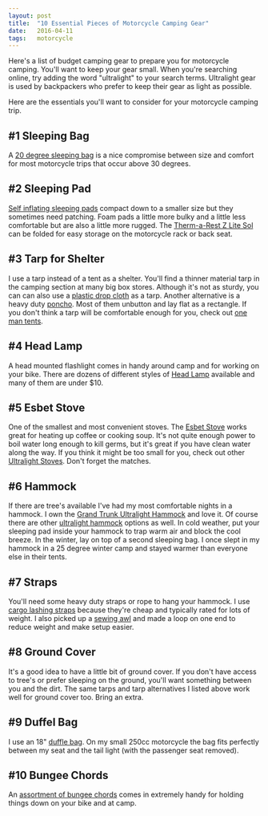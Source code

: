 ```yaml
---
layout: post
title:  "10 Essential Pieces of Motorcycle Camping Gear"
date:   2016-04-11
tags:   motorcycle
---
```


Here's a list of budget camping gear to prepare you for motorcycle camping. 
You'll want to keep your gear small. 
When you're searching online, try adding the word "ultralight" to your search
terms. Ultralight gear is used by backpackers 
who prefer to keep their gear as light as possible.

Here are the essentials you'll want to consider for your motorcycle camping 
trip.

## #1 Sleeping Bag

A [20 degree sleeping bag](http://amzn.to/1SbnFeJ) is a nice compromise between 
size and comfort for most motorcycle trips that occur above 30 degrees.

## #2 Sleeping Pad

[Self inflating sleeping pads](http://amzn.to/1SbvPUn) compact down to a smaller 
size but they sometimes need patching. Foam pads a little more bulky and a 
little less comfortable but are also a little more rugged. The 
[Therm-a-Rest Z Lite Sol](http://amzn.to/1Ype6qT) can be folded for easy 
storage on the motorcycle rack or back seat.

## #3 Tarp for Shelter

I use a tarp instead of a tent as a shelter. You'll find a thinner material 
tarp in the camping section at many big box stores. Although it's not as
sturdy, you can can also use a [plastic drop cloth](http://amzn.to/1XqKHMS) as 
a tarp. Another alternative is a heavy duty [poncho](http://amzn.to/1SbvxNt). 
Most of them unbutton and lay 
flat as a rectangle. If you don't think a tarp will be comfortable enough for 
you, check out [one man tents](http://amzn.to/1XqHSeU).

## #4 Head Lamp

A head mounted flashlight comes in handy around camp and for working on your
bike. There are dozens of
different styles of [Head Lamp](http://amzn.to/1ROuuAT) available and many
of them are under $10.

## #5 Esbet Stove

One of the smallest and most convenient stoves. The 
[Esbet Stove](http://amzn.to/1Ypc22j) works great for heating up 
coffee or cooking soup. It's not quite enough power to boil water long enough 
to kill germs, but it's great if you have clean water along the way. If you 
think it might be too small for you, check out other 
[Ultralight Stoves](http://amzn.to/1XqGqZU). Don't forget the matches.

## #6 Hammock

If there are tree's available I've had my most comfortable nights in a 
hammock. I own the [Grand Trunk Ultralight Hammock](http://amzn.to/1SbujS6) and 
love it. Of course there are other [ultralight hammock](http://amzn.to/1XqJ6qv) 
options as well. In cold weather, put your sleeping pad inside your hammock to 
trap warm air and block the cool breeze. In the winter, lay on top of a second
sleeping bag. I once slept in my hammock in a 25 degree winter camp and stayed 
warmer than everyone else in their tents.

## #7 Straps

You'll need some heavy duty straps or rope to hang your hammock. I use 
[cargo lashing straps](http://amzn.to/1Sbwm8R) because they're cheap and 
typically rated for lots of weight. I also picked up a 
[sewing awl](http://amzn.to/1S4WzCZ) and made a loop on one end to 
reduce weight and make setup easier.

## #8 Ground Cover

It's a good idea to have a little bit of ground cover. If you don't have access
to tree's or prefer sleeping on the ground, you'll want something between you
and the dirt. The same tarps and tarp alternatives I listed above work well for 
ground cover too. Bring an extra.

## #9 Duffel Bag

I use an 18" [duffle bag](http://amzn.to/1YprwU1). On my small 250cc motorcycle 
the bag fits perfectly between my seat and the tail light (with the passenger 
seat removed).

## #10 Bungee Chords

An [assortment of bungee chords](http://amzn.to/1Sbvn8O) comes in extremely 
handy for holding things down on your bike and at camp.